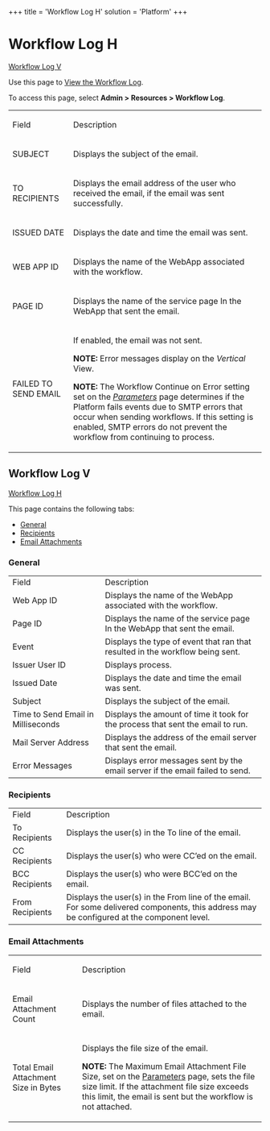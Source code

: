 +++
title = 'Workflow Log H'
solution = 'Platform'
+++

# Workflow Log H

[Workflow Log V](#Workflow_Log_V)

<div class="use">

Use this page to [View the Workflow
Log](../Use_Cases/View%20the%20Workflow%20Log.htm).

</div>

To access this page, select **Admin \> Resources \> Workflow Log**.

<table>
<tbody>
<tr class="odd">
<td><p>Field</p></td>
<td><p>Description</p></td>
</tr>
<tr class="even">
<td><p>SUBJECT</p></td>
<td><p>Displays the subject of the email.</p></td>
</tr>
<tr class="odd">
<td><p>TO RECIPIENTS</p></td>
<td><p>Displays the email address of the user who received the email, if the email was sent successfully.</p></td>
</tr>
<tr class="even">
<td><p>ISSUED DATE</p></td>
<td><p>Displays the date and time the email was sent.</p></td>
</tr>
<tr class="odd">
<td><p>WEB APP ID</p></td>
<td><p>Displays the name of the WebApp associated with the workflow.</p></td>
</tr>
<tr class="even">
<td><p>PAGE ID</p></td>
<td><p>Displays the name of the service page In the WebApp that sent the email.</p></td>
</tr>
<tr class="odd">
<td><p>FAILED TO SEND EMAIL</p></td>
<td><p>If enabled, the email was not sent.</p>
<p><strong>NOTE:</strong> Error messages display on the <em>Vertical</em> View.</p>
<p><strong>NOTE:</strong> The Workflow Continue on Error setting set on the <em><a href="Parameters_All_TabsSysAdmin.htm">Parameters</a></em> page determines if the Platform fails events due to SMTP errors that occur when sending workflows. If this setting is enabled, SMTP errors do not prevent the workflow from continuing to process.</p></td>
</tr>
</tbody>
</table>

[](#)

## Workflow Log V

[Workflow Log H](#)

This page contains the following tabs:

  - [General](#General)
  - [Recipients](#Recipients)
  - [Email
Attachments](#Email_Attachments)

### <span id="General"></span>General

|                                    |                                                                                 |
| ---------------------------------- | ------------------------------------------------------------------------------- |
| Field                              | Description                                                                     |
| Web App ID                         | Displays the name of the WebApp associated with the workflow.                   |
| Page ID                            | Displays the name of the service page In the WebApp that sent the email.        |
| Event                              | Displays the type of event that ran that resulted in the workflow being sent.   |
| Issuer User ID                     | Displays process.                                                               |
| Issued Date                        | Displays the date and time the email was sent.                                  |
| Subject                            | Displays the subject of the email.                                              |
| Time to Send Email in Milliseconds | Displays the amount of time it took for the process that sent the email to run. |
| Mail Server Address                | Displays the address of the email server that sent the email.                   |
| Error Messages                     | Displays error messages sent by the email server if the email failed to send.   |

### <span id="Recipients"></span>Recipients

|                 |                                                                                                                                           |
| --------------- | ----------------------------------------------------------------------------------------------------------------------------------------- |
| Field           | Description                                                                                                                               |
| To Recipients   | Displays the user(s) in the To line of the email.                                                                                         |
| CC Recipients   | Displays the user(s) who were CC’ed on the email.                                                                                         |
| BCC Recipients  | Displays the user(s) who were BCC’ed on the email.                                                                                        |
| From Recipients | Displays the user(s) in the From line of the email. For some delivered components, this address may be configured at the component level. |

### <span id="Email_Attachments"></span>Email Attachments

<table>
<tbody>
<tr class="odd">
<td><p>Field</p></td>
<td><p>Description</p></td>
</tr>
<tr class="even">
<td><p>Email Attachment Count</p></td>
<td><p>Displays the number of files attached to the email.</p></td>
</tr>
<tr class="odd">
<td><p>Total Email Attachment Size in Bytes</p></td>
<td><p>Displays the file size of the email.</p>
<p><strong>NOTE:</strong> The Maximum Email Attachment File Size, set on the <a href="Parameters_All_TabsSysAdmin.htm">Parameters</a> page, sets the file size limit. If the attachment file size exceeds this limit, the email is sent but the workflow is not attached.</p></td>
</tr>
</tbody>
</table>
